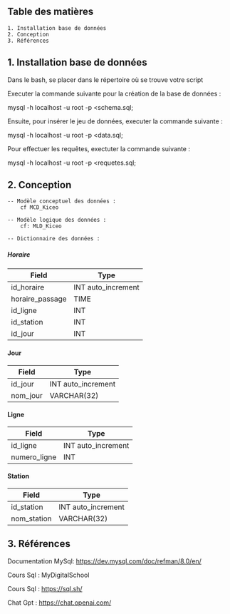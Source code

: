 ## Table des matières ##
    1. Installation base de données
    2. Conception
    3. Références

##  1. Installation base de données

Dans le bash, se placer dans le répertoire où se trouve votre script

Executer la commande suivante pour la création de la base de données : 

mysql -h localhost -u root -p <schema.sql;

Ensuite, pour insérer le jeu de données, executer la commande suivante : 

mysql -h localhost -u root -p <data.sql;

Pour effectuer les requêtes, exectuter la commande suivante : 

mysql -h localhost -u root -p <requetes.sql;



## 2. Conception

    -- Modèle conceptuel des données : 
        cf MCD_Kiceo 

    -- Modèle logique des données : 
        cf: MLD_Kiceo

    -- Dictionnaire des données : 

##### Horaire ####

| Field           | Type               | 
|-----------------|--------------------|
| id_horaire      | INT  auto_increment|
| horaire_passage | TIME               |
| id_ligne        | INT                | 
| id_station      | INT                | 
| id_jour         | INT                | 


#### Jour ####

| Field    | Type                | 
|----------|---------------------|
| id_jour  | INT auto_increment  | 
| nom_jour | VARCHAR(32)         | 


#### Ligne ####

| Field        | Type                 | 
|--------------|----------------------|
| id_ligne     | INT auto_increment   |
| numero_ligne | INT                  |


#### Station ####

| Field       | Type               | 
|-------------|--------------------|
| id_station  | INT auto_increment |
| nom_station | VARCHAR(32)        |  



## 3. Références

Documentation MySql: 
https://dev.mysql.com/doc/refman/8.0/en/

Cours Sql : MyDigitalSchool

Cours Sql : https://sql.sh/

Chat Gpt : https://chat.openai.com/




